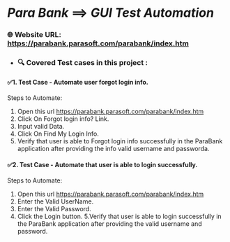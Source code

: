 # *Para Bank* ==> *GUI* *Test Automation* 


### 🌐 Website URL: https://parabank.parasoft.com/parabank/index.htm
 
 - ### 🔍️ Covered Test cases in this project :
#### ✅1. Test Case - Automate user forgot login info.
 Steps to Automate:
1. Open this url  https://parabank.parasoft.com/parabank/index.htm
2. Click On Forgot login info? Link.
3. Input valid Data.
4. Click On Find My Login Info.
5. Verify that user is able to Forgot login info successfully in the ParaBank application after providing the info valid username and passworda.

#### ✅2. Test Case - Automate that user is able to login successfully.
 Steps to Automate:
1. Open this url  https://parabank.parasoft.com/parabank/index.htm
2. Enter the Valid UserName.
3. Enter the Valid Password.
4. Click the Login button.
5.Verify that user is able to login successfully in the ParaBank application after providing the valid username and password.
